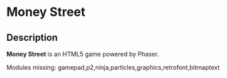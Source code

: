 # Money Street

## Description

**Money Street** is an HTML5 game powered by Phaser.

Modules missing: gamepad,p2,ninja,particles,graphics,retrofont,bitmaptext


